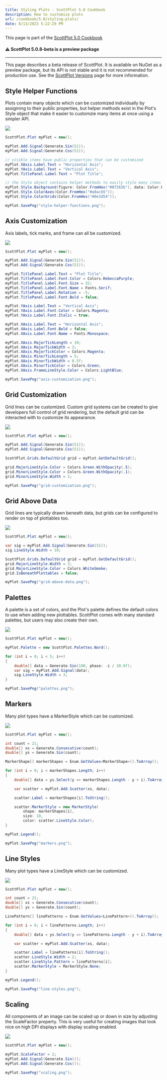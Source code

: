 ```yaml
---
title: Styling Plots - ScottPlot 5.0 Cookbook
description: How to customize plots
url: /cookbook/5.0/styling-plots/
date: 8/13/2023 5:22:29 PM
---
```


This page is part of the [ScottPlot 5.0 Cookbook](../)


<div class='alert alert-warning' role='alert'><h4 class='alert-heading py-0 my-0'>⚠️ ScottPlot 5.0.8-beta is a preview package</h4><hr /><p class='mb-0'><span class='fw-semibold'>This page describes a beta release of ScottPlot.</span> It is available on NuGet as a preview package, but its API is not stable and it is not recommended for production use. See the <a href='https://scottplot.net/versions/'>ScottPlot Versions</a> page for more information. </p></div>



## Style Helper Functions

Plots contain many objects which can be customized individually by assigining to their public properties, but helper methods exist in the Plot's Style object that make it easier to customzie many items at once using a simpler API.

[![](style-helper-functions.png)](style-helper-functions.png)

```cs
ScottPlot.Plot myPlot = new();

myPlot.Add.Signal(Generate.Sin(51));
myPlot.Add.Signal(Generate.Cos(51));

// visible items have public properties that can be customized
myPlot.XAxis.Label.Text = "Horizontal Axis";
myPlot.YAxis.Label.Text = "Vertical Axis";
myPlot.TitlePanel.Label.Text = "Plot Title";

// the Style object contains helper methods to easily style many items at once
myPlot.Style.Background(figure: Color.FromHex("#07263b"), data: Color.FromHex("#0b3049"));
myPlot.Style.ColorAxes(Color.FromHex("#a0acb5"));
myPlot.Style.ColorGrids(Color.FromHex("#0e3d54"));

myPlot.SavePng("style-helper-functions.png");
```


## Axis Customization

Axis labels, tick marks, and frame can all be customized.

[![](axis-customization.png)](axis-customization.png)

```cs
ScottPlot.Plot myPlot = new();

myPlot.Add.Signal(Generate.Sin(51));
myPlot.Add.Signal(Generate.Cos(51));

myPlot.TitlePanel.Label.Text = "Plot Title";
myPlot.TitlePanel.Label.Font.Color = Colors.RebeccaPurple;
myPlot.TitlePanel.Label.Font.Size = 32;
myPlot.TitlePanel.Label.Font.Name = Fonts.Serif;
myPlot.TitlePanel.Label.Rotation = -5;
myPlot.TitlePanel.Label.Font.Bold = false;

myPlot.YAxis.Label.Text = "Vertical Axis";
myPlot.YAxis.Label.Font.Color = Colors.Magenta;
myPlot.YAxis.Label.Font.Italic = true;

myPlot.XAxis.Label.Text = "Horizontal Axis";
myPlot.XAxis.Label.Font.Bold = false;
myPlot.XAxis.Label.Font.Name = Fonts.Monospace;

myPlot.XAxis.MajorTickLength = 10;
myPlot.XAxis.MajorTickWidth = 3;
myPlot.XAxis.MajorTickColor = Colors.Magenta;
myPlot.XAxis.MinorTickLength = 5;
myPlot.XAxis.MinorTickWidth = 0.5f;
myPlot.XAxis.MinorTickColor = Colors.Green;
myPlot.XAxis.FrameLineStyle.Color = Colors.LightBlue;

myPlot.SavePng("axis-customization.png");
```


## Grid Customization

Grid lines can be customized. Custom grid systems can be created to give developers full control of grid rendering, but the default grid can be interacted with to customize its appearance.

[![](grid-customization.png)](grid-customization.png)

```cs
ScottPlot.Plot myPlot = new();

myPlot.Add.Signal(Generate.Sin(51));
myPlot.Add.Signal(Generate.Cos(51));

ScottPlot.Grids.DefaultGrid grid = myPlot.GetDefaultGrid();

grid.MajorLineStyle.Color = Colors.Green.WithOpacity(.5);
grid.MinorLineStyle.Color = Colors.Green.WithOpacity(.1);
grid.MinorLineStyle.Width = 1;

myPlot.SavePng("grid-customization.png");
```


## Grid Above Data

Grid lines are typically drawn beneath data, but grids can be configured to render on top of plottables too.

[![](grid-above-data.png)](grid-above-data.png)

```cs
ScottPlot.Plot myPlot = new();

var sig = myPlot.Add.Signal(Generate.Sin(51));
sig.LineStyle.Width = 10;

ScottPlot.Grids.DefaultGrid grid = myPlot.GetDefaultGrid();
grid.MajorLineStyle.Width = 3;
grid.MajorLineStyle.Color = Colors.WhiteSmoke;
grid.IsBeneathPlottables = false;

myPlot.SavePng("grid-above-data.png");
```


## Palettes

A palette is a set of colors, and the Plot's palette defines the default colors to use when adding new plottables. ScottPlot comes with many standard palettes, but users may also create their own.

[![](palettes.png)](palettes.png)

```cs
ScottPlot.Plot myPlot = new();

myPlot.Palette = new ScottPlot.Palettes.Nord();

for (int i = 0; i < 5; i++)
{
    double[] data = Generate.Sin(100, phase: -i / 20.0f);
    var sig = myPlot.Add.Signal(data);
    sig.LineStyle.Width = 3;
}

myPlot.SavePng("palettes.png");
```


## Markers

Many plot types have a MarkerStyle which can be customized.

[![](markers.png)](markers.png)

```cs
ScottPlot.Plot myPlot = new();

int count = 21;
double[] xs = Generate.Consecutive(count);
double[] ys = Generate.Sin(count);

MarkerShape[] markerShapes = Enum.GetValues<MarkerShape>().ToArray();

for (int i = 0; i < markerShapes.Length; i++)
{
    double[] data = ys.Select(y => markerShapes.Length - y + i).ToArray();

    var scatter = myPlot.Add.Scatter(xs, data);

    scatter.Label = markerShapes[i].ToString();

    scatter.MarkerStyle = new MarkerStyle(
        shape: markerShapes[i],
        size: 10,
        color: scatter.LineStyle.Color);
}

myPlot.Legend();

myPlot.SavePng("markers.png");
```


## Line Styles

Many plot types have a LineStyle which can be customized.

[![](line-styles.png)](line-styles.png)

```cs
ScottPlot.Plot myPlot = new();

int count = 21;
double[] xs = Generate.Consecutive(count);
double[] ys = Generate.Sin(count);

LinePattern[] linePatterns = Enum.GetValues<LinePattern>().ToArray();

for (int i = 0; i < linePatterns.Length; i++)
{
    double[] data = ys.Select(y => linePatterns.Length - y + i).ToArray();

    var scatter = myPlot.Add.Scatter(xs, data);

    scatter.Label = linePatterns[i].ToString();
    scatter.LineStyle.Width = 2;
    scatter.LineStyle.Pattern = linePatterns[i];
    scatter.MarkerStyle = MarkerStyle.None;
}

myPlot.Legend();

myPlot.SavePng("line-styles.png");
```


## Scaling

All components of an image can be scaled up or down in size by adjusting the ScaleFactor property. This is very useful for creating images that look nice on high DPI displays with display scaling enabled.

[![](scaling.png)](scaling.png)

```cs
ScottPlot.Plot myPlot = new();

myPlot.ScaleFactor = 2;
myPlot.Add.Signal(Generate.Sin());
myPlot.Add.Signal(Generate.Cos());

myPlot.SavePng("scaling.png");
```

